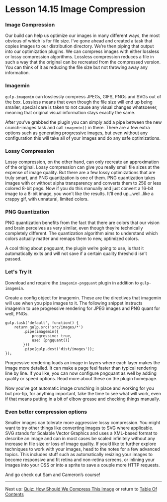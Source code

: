 # Lesson 14.15 Image Compression

### Image Compression
Our build can help us optimize our images in many different ways, the most obvious of which is for file size. I’ve gone ahead and created a task that copies images to our distribution directory. We’re then piping that output into our optimization plugins. We can compress images with either lossless or lossy compression algorithms. Lossless compression reduces a file in such a way that the original can be recreated from the compressed version. You can think of it as reducing the file size but not throwing away any information.

### Imagemin
`gulp-imagemin` can losslessly compress JPEGs, GIFS, PNGs and SVGs out of the box. Lossless means that even though the file size will end up being smaller, special care is taken to not cause any visual changes whatsoever, meaning that original visual information stays exactly the same.

After you’ve grabbed the plugin you can simply add a pipe between the new crunch-images task and call `imagemin()` in there. There are a few extra options such as generating progressive images, but even without any configuration this will take all of your images and do any safe optimizations.

### Lossy Compression
Lossy compression, on the other hand, can only recreate an approximation of the original. Lossy compression can give you really small file sizes at the expense of image quality. But there are a few lossy optimizations that are truly smart, and PNG quantization is one of them. PNG quantization takes images with or without alpha transparency and converts them to 256 or less colored 8-bit pngs. Now if you do this manually and just convert a 16-bit image to a 8-bit image, you won’t like the results. It’ll end up...well..like a crappy gif, with unnatural, limited colors.

### PNG Quantization
PNG quantization benefits from the fact that there are colors that our vision and brain perceives as very similar, even though they’re technically completely different. The quantization algorithm aims to understand which colors actually matter and remaps them to new, optimized colors.

A cool thing about pngquant, the plugin we’re going to use, is that it automatically exits and will not save if a certain quality threshold isn’t passed.

### Let's Try It
Download and require the `imagemin-pngquant` plugin in addition to `gulp-imagemin`.

Create a config object for imagemin. These are the directives that imagemin will use when you pipe images to it. The following snippet instructs imagemin to use progressive rendering for JPEG images and PNG quant for well, PNGs.
```
gulp.task('default', function() {
    return gulp.src('src/images/*')
        .pipe(imagemin({
            progressive: true,
            use: [pngquant()]
        }))
        .pipe(gulp.dest('dist/images'));
});
```
Progressive rendering loads an image in layers where each layer makes the image more detailed. It can make a page feel faster than typical rendering line by line. If you like, you can now configure pngquant as well by adding quality or speed options. Read more about these on the plugin homepage.

Now you’ve got automatic image crunching in place and working for you but pro-tip, for anything important, take the time to see what will work, even if that means putting in a bit of elbow grease and checking things manually.

### Even better compression options
Smaller images can tolerate more aggressive lossy compression. You might want to try other things like converting images to SVG where applicable. SVG stands for Scalable Vector Graphics and uses a XML-based format to describe an image and can in most cases be scaled infinitely without any increase in file size or loss of image quality. If you’d like to further explore techniques to work with your images, head to the notes for a few advanced topics. This includes stuff such as automatically resizing your images to become responsive and fit retina and non-retina screens, or inlining your images into your CSS or into a sprite to save a couple more HTTP requests.

And go check out Sam and Cameron’s course!

- - -
Next up: [Quiz: How Should We Compress This Image](ND024_Part3_Lesson14_16.md) or return to [Table Of Contents](./ND024_TableOfContents.md)
